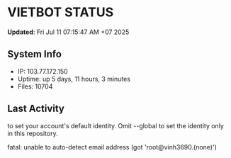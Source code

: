 # VIETBOT STATUS
**Updated**: Fri Jul 11 07:15:47 AM +07 2025

## System Info
- IP: 103.77.172.150
- Uptime: up 5 days, 11 hours, 3 minutes
- Files: 10704

## Last Activity

to set your account's default identity.
Omit --global to set the identity only in this repository.

fatal: unable to auto-detect email address (got 'root@vinh3690.(none)')
